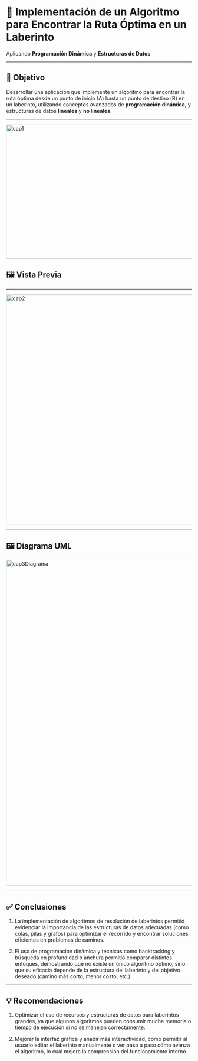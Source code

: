 # 🧭 Implementación de un Algoritmo para Encontrar la Ruta Óptima en un Laberinto

Aplicando **Programación Dinámica** y **Estructuras de Datos**

---

## 🎯 Objetivo

Desarrollar una aplicación que implemente un algoritmo para encontrar la ruta óptima desde un punto de inicio (A) hasta un punto de destino (B) en un laberinto, utilizando conceptos avanzados de **programación dinámica**, y estructuras de datos **lineales** y **no lineales**.

---
<img width="830" height="363" alt="cap1" src="https://github.com/user-attachments/assets/0b31e38f-719b-457f-8921-16054404c720" />


## 🖼️ Vista Previa


---

<img width="1177" height="622" alt="cap2" src="https://github.com/user-attachments/assets/1853fa41-da08-49b2-af60-f89668b850a7" />


---
## 🖼️ Diagrama UML


<img width="952" height="882" alt="cap3Diagrama" src="https://github.com/user-attachments/assets/5f4e8245-fbb7-45e5-be33-4e40ee11c527" />


---

## ✅ Conclusiones

1. La implementación de algoritmos de resolución de laberintos permitió evidenciar la importancia de las estructuras de datos adecuadas (como colas, pilas y grafos) para optimizar el recorrido y encontrar soluciones eficientes en problemas de caminos.

2. El uso de programación dinámica y técnicas como backtracking y búsqueda en profundidad o anchura permitió comparar distintos enfoques, demostrando que no existe un único algoritmo óptimo, sino que su eficacia depende de la estructura del laberinto y del objetivo deseado (camino más corto, menor costo, etc.).

---

## 💡 Recomendaciones

1. Optimizar el uso de recursos y estructuras de datos para laberintos grandes, ya que algunos algoritmos pueden consumir mucha memoria o tiempo de ejecución si no se manejan correctamente.

2. Mejorar la interfaz gráfica y añadir más interactividad, como permitir al usuario editar el laberinto manualmente o ver paso a paso cómo avanza el algoritmo, lo cual mejora la comprensión del funcionamiento interno.

